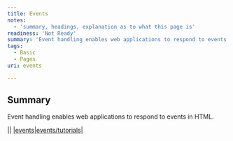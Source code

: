```yaml
---
title: Events
notes:
  - 'summary, headings, explanation as to what this page is'
readiness: 'Not Ready'
summary: 'Event handling enables web applications to respond to events in HTML.'
tags:
  - Basic
  - Pages
uri: events

---
```

## Summary

Event handling enables web applications to respond to events in HTML.

||
|[events](/events)|[events/tutorials](/events/tutorials)|

